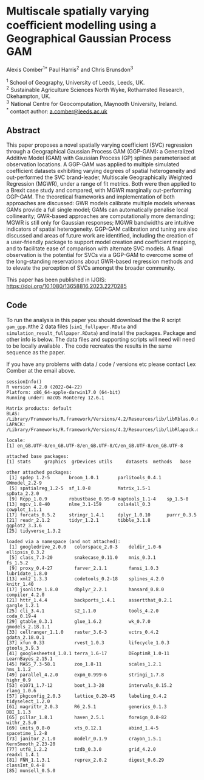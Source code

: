 # Multiscale spatially varying coeﬀicient modelling using a Geographical Gaussian Process GAM

Alexis Comber<sup>1*</sup> Paul Harris<sup>2</sup> and Chris Brunsdon<sup>3</sup> 

<sup>1</sup> School of Geography, University of Leeds, Leeds, UK.\
<sup>2</sup> Sustainable Agriculture Sciences North Wyke, Rothamsted Research, Okehampton, UK.\
<sup>3</sup> National Centre for Geocomputation, Maynooth University, Ireland.\
<sup>*</sup> contact author: a.comber@leeds.ac.uk

## Abstract
This paper proposes a novel spatially varying coefficient (SVC) regression through a Geographical Gaussian Process GAM (GGP-GAM): a Generalized Additive Model (GAM) with Gaussian Process (GP) splines parameterised at observation locations. A GGP-GAM was applied to multiple simulated coefficient datasets exhibiting varying degrees of spatial heterogeneity and out-performed the SVC brand-leader, Multiscale Geographically Weighted Regression (MGWR), under a range of fit metrics. Both were then applied to a Brexit case study and compared, with MGWR marginally out-performing GGP-GAM. The theoretical frameworks and implementation of both approaches are discussed: GWR models calibrate multiple models whereas GAMs provide a full single model; GAMs can automatically penalise local collinearity; GWR-based approaches are computationally more demanding; MGWR is still only for Gaussian responses; MGWR bandwidths are intuitive indicators of spatial heterogeneity. GGP-GAM calibration and tuning are also discussed and areas of future work are identified, including the creation of a user-friendly package to support model creation and coefficient mapping, and to facilitate ease of comparison with alternate SVC models. A final observation is the potential for SVCs via a GGP-GAM to overcome some of the long-standing reservations about GWR-based regression methods and to elevate the perception of SVCs amongst the broader community. 

This paper has been published in IJGIS: https://doi.org/10.1080/13658816.2023.2270285

## Code
To run the analysis in this paper you should download the the R script `gam_gpp.R`the 2 data files (`sim1_fullpaper.RData` and `simulation_result_fullpaper.RData`) and install the packages. Package and other info is below. The data files and supporting scripts will need will need to be locally available . The code recreates the results in the same sequence as the paper. 

If you have any problems with data / code / versions etc please contact Lex Comber at the email above.

```{r}
sessionInfo()
R version 4.2.0 (2022-04-22)
Platform: x86_64-apple-darwin17.0 (64-bit)
Running under: macOS Monterey 12.6.1

Matrix products: default
BLAS:   /Library/Frameworks/R.framework/Versions/4.2/Resources/lib/libRblas.0.dylib
LAPACK: /Library/Frameworks/R.framework/Versions/4.2/Resources/lib/libRlapack.dylib

locale:
[1] en_GB.UTF-8/en_GB.UTF-8/en_GB.UTF-8/C/en_GB.UTF-8/en_GB.UTF-8

attached base packages:
[1] stats     graphics  grDevices utils     datasets  methods   base     

other attached packages:
 [1] spdep_1.2-5       broom_1.0.1       parlitools_0.4.1  GWmodel_2.2-9    
 [5] spatialreg_1.2-5  sf_1.0-8          Matrix_1.5-1      spData_2.2.0     
 [9] Rcpp_1.0.9        robustbase_0.95-0 maptools_1.1-4    sp_1.5-0         
[13] mgcv_1.8-40       nlme_3.1-159      cols4all_0.3      cowplot_1.1.1    
[17] forcats_0.5.2     stringr_1.4.1     dplyr_1.0.10      purrr_0.3.5      
[21] readr_2.1.2       tidyr_1.2.1       tibble_3.1.8      ggplot2_3.3.6    
[25] tidyverse_1.3.2  

loaded via a namespace (and not attached):
 [1] googledrive_2.0.0   colorspace_2.0-3    deldir_1.0-6        ellipsis_0.3.2     
 [5] class_7.3-20        snakecase_0.11.0    mnis_0.3.1          fs_1.5.2           
 [9] proxy_0.4-27        farver_2.1.1        fansi_1.0.3         lubridate_1.8.0    
[13] xml2_1.3.3          codetools_0.2-18    splines_4.2.0       knitr_1.40         
[17] jsonlite_1.8.0      dbplyr_2.2.1        hansard_0.8.0       compiler_4.2.0     
[21] httr_1.4.4          backports_1.4.1     assertthat_0.2.1    gargle_1.2.1       
[25] cli_3.4.1           s2_1.1.0            tools_4.2.0         coda_0.19-4        
[29] gtable_0.3.1        glue_1.6.2          wk_0.7.0            gmodels_2.18.1.1   
[33] cellranger_1.1.0    raster_3.6-3        vctrs_0.4.2         gdata_2.18.0.1     
[37] xfun_0.33           rvest_1.0.3         lifecycle_1.0.3     gtools_3.9.3       
[41] googlesheets4_1.0.1 terra_1.6-17        DEoptimR_1.0-11     LearnBayes_2.15.1  
[45] MASS_7.3-58.1       zoo_1.8-11          scales_1.2.1        hms_1.1.2          
[49] parallel_4.2.0      expm_0.999-6        stringi_1.7.8       highr_0.9          
[53] e1071_1.7-12        boot_1.3-28         intervals_0.15.2    rlang_1.0.6        
[57] pkgconfig_2.0.3     lattice_0.20-45     labeling_0.4.2      tidyselect_1.2.0   
[61] magrittr_2.0.3      R6_2.5.1            generics_0.1.3      DBI_1.1.3          
[65] pillar_1.8.1        haven_2.5.1         foreign_0.8-82      withr_2.5.0        
[69] units_0.8-0         xts_0.12.1          abind_1.4-5         spacetime_1.2-8    
[73] janitor_2.1.0       modelr_0.1.9        crayon_1.5.1        KernSmooth_2.23-20 
[77] utf8_1.2.2          tzdb_0.3.0          grid_4.2.0          readxl_1.4.1       
[81] FNN_1.1.3.1         reprex_2.0.2        digest_0.6.29       classInt_0.4-8     
[85] munsell_0.5.0    
```
